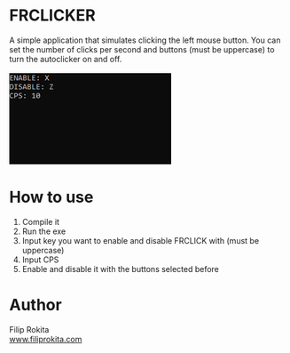 # FRCLICKER
A simple application that simulates clicking the left mouse button. You can set the number of clicks per second and buttons (must be uppercase) to turn the autoclicker on and off.<br/>
<br/>
<img src="FRCLICKER.png">

# How to use
1. Compile it
2. Run the exe
3. Input key you want to enable and disable FRCLICK with (must be uppercase)
5. Input CPS
6. Enable and disable it with the buttons selected before

# Author
Filip Rokita<br/>
www.filiprokita.com